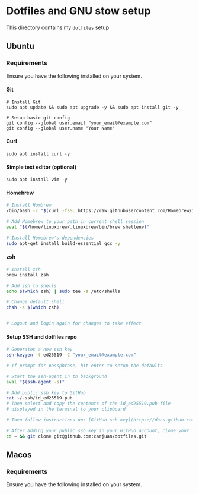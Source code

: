 # Dotfiles and GNU stow setup

This directory contains my `dotfiles` setup

## Ubuntu

### Requirements

Ensure you have the following installed on your system.

#### Git

```
# Install Git
sudo apt update && sudo apt upgrade -y && sudo apt install git -y

# Setup basic git config
git config --global user.email "your_email@example.com"
git config --global user.name "Your Name"
```

#### Curl

```
sudo apt install curl -y
```

#### Simple text editor (optional)

```
sudo apt install vim -y
```

#### Homebrew

```bash
# Install Hombrew
/bin/bash -c "$(curl -fsSL https://raw.githubusercontent.com/Homebrew/install/HEAD/install.sh)"

# Add Homebrew to your path in current shell session
eval "$(/home/linuxbrew/.linuxbrew/bin/brew shellenv)"

# Install Homebrew's dependencies
sudo apt-get install build-essential gcc -y
```

#### zsh

```bash
# Install zsh
brew install zsh

# Add zsh to shells
echo $(which zsh) | sudo tee -a /etc/shells

# Change default shell
chsh -s $(which zsh)


# Logout and login again for changes to take effect
```

#### Setup SSH and dotfiles repo

```zsh
# Generates a new ssh key
ssh-keygen -t ed25519 -C "your_email@example.com"

# If prompt for passphrase, hit enter to setup the defaults

# Start the ssh-agent in th background
eval "$(ssh-agent -s)"

# Add public ssh key to GitHub
cat ~/.ssh/id_ed25519.pub
# Then select and copy the contents of the id_ed25519.pub file
# displayed in the terminal to your clipboard

# Then follow instructions on: [GitHub ssh key](https://docs.github.com/en/authentication/connecting-to-github-with-ssh/adding-a-new-ssh-key-to-your-github-account)

# After adding your public ssh key in your GitHub account, clone your `dotfiles` repo
cd ~ && git clone git@github.com:carjuan/dotfiles.git
```

## Macos

### Requirements

Ensure you have the following installed on your system.
